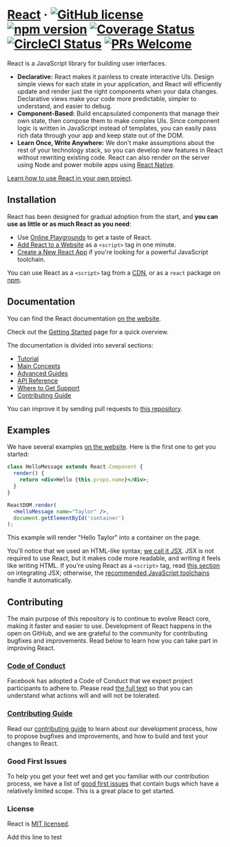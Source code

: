 # [React](https://reactjs.org/) &middot; [![GitHub license](https://img.shields.io/badge/license-MIT-blue.svg)](https://github.com/facebook/react/blob/master/LICENSE) [![npm version](https://img.shields.io/npm/v/react.svg?style=flat)](https://www.npmjs.com/package/react) [![Coverage Status](https://img.shields.io/coveralls/facebook/react/master.svg?style=flat)](https://coveralls.io/github/facebook/react?branch=master) [![CircleCI Status](https://circleci.com/gh/facebook/react.svg?style=shield&circle-token=:circle-token)](https://circleci.com/gh/facebook/react) [![PRs Welcome](https://img.shields.io/badge/PRs-welcome-brightgreen.svg)](https://reactjs.org/docs/how-to-contribute.html#your-first-pull-request)

React is a JavaScript library for building user interfaces.

* **Declarative:** React makes it painless to create interactive UIs. Design simple views for each state in your application, and React will efficiently update and render just the right components when your data changes. Declarative views make your code more predictable, simpler to understand, and easier to debug.
* **Component-Based:** Build encapsulated components that manage their own state, then compose them to make complex UIs. Since component logic is written in JavaScript instead of templates, you can easily pass rich data through your app and keep state out of the DOM.
* **Learn Once, Write Anywhere:** We don't make assumptions about the rest of your technology stack, so you can develop new features in React without rewriting existing code. React can also render on the server using Node and power mobile apps using [React Native](https://facebook.github.io/react-native/).

[Learn how to use React in your own project](https://reactjs.org/docs/getting-started.html).

## Installation

React has been designed for gradual adoption from the start, and **you can use as little or as much React as you need**:

* Use [Online Playgrounds](https://reactjs.org/docs/getting-started.html#online-playgrounds) to get a taste of React.
* [Add React to a Website](https://reactjs.org/docs/add-react-to-a-website.html) as a `<script>` tag in one minute.
* [Create a New React App](https://reactjs.org/docs/create-a-new-react-app.html) if you're looking for a powerful JavaScript toolchain.

You can use React as a `<script>` tag from a [CDN](https://reactjs.org/docs/cdn-links.html), or as a `react` package on [npm](https://www.npmjs.com/).

## Documentation

You can find the React documentation [on the website](https://reactjs.org/docs).  

Check out the [Getting Started](https://reactjs.org/docs/getting-started.html) page for a quick overview.

The documentation is divided into several sections:

* [Tutorial](https://reactjs.org/tutorial/tutorial.html)
* [Main Concepts](https://reactjs.org/docs/hello-world.html)
* [Advanced Guides](https://reactjs.org/docs/jsx-in-depth.html)
* [API Reference](https://reactjs.org/docs/react-api.html)
* [Where to Get Support](https://reactjs.org/community/support.html)
* [Contributing Guide](https://reactjs.org/docs/how-to-contribute.html)

You can improve it by sending pull requests to [this repository](https://github.com/reactjs/reactjs.org).

## Examples

We have several examples [on the website](https://reactjs.org/). Here is the first one to get you started:

```jsx
class HelloMessage extends React.Component {
  render() {
    return <div>Hello {this.props.name}</div>;
  }
}

ReactDOM.render(
  <HelloMessage name="Taylor" />,
  document.getElementById('container')
);
```

This example will render "Hello Taylor" into a container on the page.

You'll notice that we used an HTML-like syntax; [we call it JSX](https://reactjs.org/docs/introducing-jsx.html). JSX is not required to use React, but it makes code more readable, and writing it feels like writing HTML. If you're using React as a `<script>` tag, read [this section](https://reactjs.org/docs/add-react-to-a-website.html#optional-try-react-with-jsx) on integrating JSX; otherwise, the [recommended JavaScript toolchains](https://reactjs.org/docs/create-a-new-react-app.html) handle it automatically.

## Contributing

The main purpose of this repository is to continue to evolve React core, making it faster and easier to use. Development of React happens in the open on GitHub, and we are grateful to the community for contributing bugfixes and improvements. Read below to learn how you can take part in improving React.

### [Code of Conduct](https://code.facebook.com/codeofconduct)

Facebook has adopted a Code of Conduct that we expect project participants to adhere to. Please read [the full text](https://code.facebook.com/codeofconduct) so that you can understand what actions will and will not be tolerated.

### [Contributing Guide](https://reactjs.org/contributing/how-to-contribute.html)

Read our [contributing guide](https://reactjs.org/contributing/how-to-contribute.html) to learn about our development process, how to propose bugfixes and improvements, and how to build and test your changes to React.

### Good First Issues

To help you get your feet wet and get you familiar with our contribution process, we have a list of [good first issues](https://github.com/facebook/react/labels/good%20first%20issue) that contain bugs which have a relatively limited scope. This is a great place to get started.

### License

React is [MIT licensed](./LICENSE).

Add this line to test
